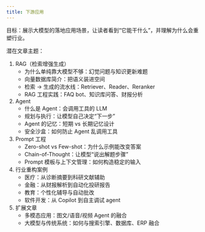 ```yaml
---
title: 下游应用
---
```


目标：展示大模型的落地应用场景，让读者看到“它能干什么”，并理解为什么会重塑行业。

潜在文章主题：

1. RAG（检索增强生成）
    - 为什么单纯靠大模型不够：幻觉问题与知识更新难题
    - 向量数据库简介：把语义装进空间
    - 检索 → 生成的流水线：Retriever、Reader、Reranker
    - RAG 工程实践：FAQ bot、知识库问答、财报分析
2. Agent
    - 什么是 Agent：会调用工具的 LLM
    - 规划与执行：让模型自己决定“下一步”
    - Agent 的记忆：短期 vs 长期记忆设计
    - 安全沙盒：如何防止 Agent 乱调用工具
3. Prompt 工程
    - Zero-shot vs Few-shot：为什么示例能改变答案
    - Chain-of-Thought：让模型“说出解题步骤”
    - Prompt 模板与上下文管理：如何构造稳定的输入
4. 行业重构案例
    - 医疗：从诊断摘要到科研文献辅助
    - 金融：从财报解析到自动化投研报告
    - 教育：个性化辅导与自动批改
    - 软件开发：从 Copilot 到自主调试 agent
5. 扩展文章
    - 多模态应用：图文/语音/视频 Agent 的融合
    - 大模型与传统系统：如何与搜索引擎、数据库、ERP 融合
